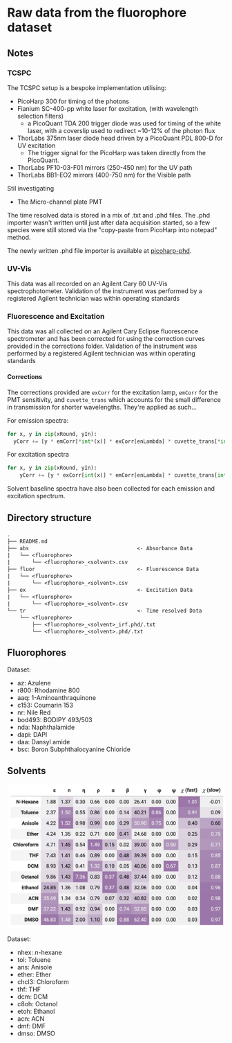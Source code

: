 # Raw data from the fluorophore dataset

## Notes

### TCSPC

The TCSPC setup is a bespoke implementation utilising:

* PicoHarp 300 for timing of the photons
* Fianium SC-400-pp white laser for excitation, (with wavelength selection filters)
  * a PicoQuant TDA 200 trigger diode was used for timing of the white laser, with a coverslip used to redirect ~10-12% of the photon flux
* ThorLabs 375nm laser diode head driven by a PicoQuant PDL 800-D for UV excitation
  * The trigger signal for the PicoHarp was taken directly from the PicoQuant. 
* ThorLabs PF10-03-F01 mirrors (250-450 nm) for the UV path
* ThorLabs BB1-EO2 mirrors (400-750 nm) for the Visible path

Stil investigating

* The Micro-channel plate PMT

The time resolved data is stored in a mix of .txt and .phd files. The .phd importer wasn't written until just after data acquisition started, so a few species were still stored via the "copy-paste from PicoHarp into notepad" method.

The newly written .phd file importer is available at [picoharp-phd](https://github.com/adreasnow/picoharp-phd).

### UV-Vis

This data was all recorded on an Agilent Cary 60 UV-Vis spectrophotometer. Validation of the instrument was performed by a registered Agilent technician was within operating standards

### Fluorescence and Excitation

This data was all collected on an Agilent Cary Eclipse fluorescence spectrometer and has been corrected for using the correction curves provided in the corrections folder. Validation of the instrument was performed by a registered Agilent technician was within operating standards

#### Corrections

The corrections provided are `exCorr` for the excitation lamp, `emCorr` for the PMT sensitivity, and `cuvette_trans` which accounts for the small difference in transmission for shorter wavelengths. They're applied as such...

For emission spectra:
```python
for x, y in zip(xRound, yIn):
  yCorr += [y * emCorr[*int*(x)] * exCorr[enLambda] * cuvette_trans[*int*(x)] * cuvette_trans[enLambda]]
```

For excitation spectra

```python
for x, y in zip(xRound, yIn):
    yCorr += [y * exCorr[int(x)] * emCorr[enLambda] * cuvette_trans[int(x)] * cuvette_trans[enLambda]]
```

Solvent baseline spectra have also been collected for each emission and excitation spectrum.

## Directory structure

```
.
├── README.md
├── abs                                   <- Absorbance Data
|   └── <fluorophore>
|       └── <fluorophore>_<solvent>.csv
├── fluor                                 <- Fluorescence Data
|   └── <fluorophore>
|       └── <fluorophore>_<solvent>.csv
├── ex                                    <- Excitation Data
|   └── <fluorophore>
|       └── <fluorophore>_<solvent>.csv
└── tr                                    <- Time resolved Data
    └── <fluorophore>
        ├── <fluorophore>_<solvent>_irf.phd/.txt
        └── <fluorophore>_<solvent>.phd/.txt
```


## Fluorophores
Dataset: 
* az: Azulene
* r800: Rhodamine 800
* aaq: 1-Aminoanthraquinone
* c153: Coumarin 153 
* nr: Nile Red
* bod493: BODIPY 493/503
* nda: Naphthalamide
* dapi: DAPI
* daa: Dansyl amide
* bsc: Boron Subphthalocyanine Chloride

## Solvents

![alt](solvent_properties.png)

Dataset:
* nhex: *n*-hexane
* tol: Toluene
* ans: Anisole
* ether: Ether
* chcl3: Chloroform
* thf: THF
* dcm: DCM
* c8oh: Octanol
* etoh: Ethanol
* acn: ACN
* dmf: DMF
* dmso: DMSO
